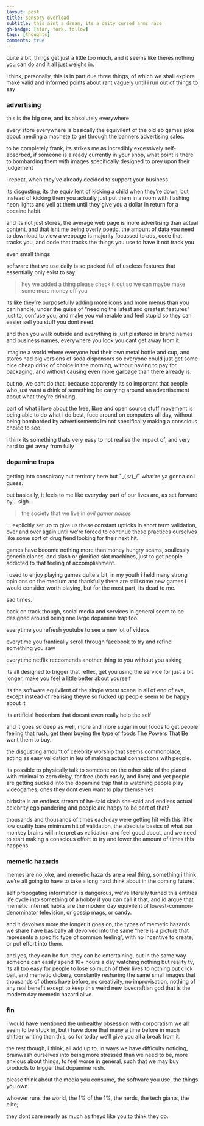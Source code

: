 ```yaml
---
layout: post
title: sensory overload
subtitle: this aint a dream, its a deity cursed arms race
gh-badge: [star, fork, follow]
tags: [thoughts]
comments: true
---
```


quite a bit, things get just a little too much, and it seems like theres nothing you can do and it all just weighs in.

i think, personally, this is in part due three things, of which we shall explore make valid and informed points about rant vaguely until i run out of things to say

### advertising

this is the big one, and its absolutely everywhere

every store everywhere is basically the equivilent of the old eb games joke about needing a machete to get through the banners advertising sales.

to be completely frank, its strikes me as incredibly excessively self-absorbed, if someone is already currently in your shop, what point is there to bombarding them with images specifically designed to prey upon their judgement

i repeat, when they’ve already decided to support your business

its disgusting, its the equivilent of kicking a child when they’re down, but instead of kicking them you actually just put them in a room with flashing neon lights and yell at them until they give you a dollar in return for a cocaine habit.

and its not just stores, the average web page is more advertising than actual content, and that isnt me being overly poetic, the amount of data you need to download to view a webpage is majority focussed to ads, code that tracks you, and code that tracks the things you use to have it not track you

even small things

software that we use daily is so packed full of useless features that essentially only exist to say

> hey we added a thing please check it out so we can maybe make some more money off you

its like they’re purposefully adding more icons and more menus than you can handle, under the guise of “needing the latest and greatest features” just to, confuse you, and make you vulnerable and feel stupid so they can easier sell you stuff you dont need.

and then you walk outside and everything is just plastered in brand names and business names, everywhere you look you cant get away from it.

imagine a world where everyone had their own metal bottle and cup, and stores had big versions of soda dispensors so everyone could just get some nice cheap drink of choice in the morning, without having to pay for packaging, and without causing even more garbage than there already is.

but no, we cant do that, because apparently its so important that people who just want a drink of something be carrying around an advertisement about what they’re drinking.

part of what i love about the free, libre and open source stuff movement is being able to do what i do best, fucc around on computers all day, without being bombarded by advertisements im not specifically making a conscious choice to see.

i think its something thats very easy to not realise the impact of, and very hard to get away from fully

### dopamine traps

getting into conspiracy nut territory here but ¯\_(ツ)_/¯ what’re ya gonna do i guess.

but basically, it feels to me like everyday part of our lives are, as set forward by… sigh…

> the society that we live in *evil gamer noises*

… explicitly set up to give us these constant upticks in short term validation, over and over again until we’re forced to continue these practices ourselves like some sort of drug fiend looking for their next hit.

games have become nothing more than money hungry scams, soullessly generic clones, and slash or glorified slot machines, just to get people addicted to that feeling of accomplishment.

i used to enjoy playing games quite a bit, in my youth i held many strong opinions on the medium and thankfully there are still some new games i would consider worth playing, but for the most part, its dead to me.

sad times.

back on track though, social media and services in general seem to be designed around being one large dopamine trap too.

everytime you refresh youtube to see a new lot of videos

everytime you frantically scroll through facebook to try and refind something you saw

everytime netflix reccomends another thing to you without you asking

its all designed to trigger that reflex, get you using the service for just a bit longer, make you feel a little better about yourself

its the software equivilent of the single worst scene in all of end of eva, except instead of realising theyre so fucked up people seem to be happy about it

its artificial hedonism that doesnt even really help the self

and it goes so deep as well, more and more sugar in our foods to get people feeling that rush, get them buying the type of foods The Powers That Be want them to buy.

the disgusting amount of celebrity worship that seems commonplace, acting as easy validation in leu of making actual connections with people.

its possible to physically talk to someone on the other side of the planet with minimal to zero delay, for free (both easily, and libre) and yet people are getting sucked into the dopamine trap that is watching people play videogames, ones they dont even want to play themselves

birbsite is an endless stream of he-said slash she-said and endless actual celebrity ego pandering and people are happy to be part of that?

thousands and thousands of times each day were getting hit with this little low quality bare minimum hit of validation, the absolute basics of what our monkey brains will interpret as validation and feel good about, and we need to start making a conscious effort to try and lower the amount of times this happens.

### memetic hazards

memes are no joke, and memetic hazards are a real thing, something i think we’re all going to have to take a long hard think about in the coming future.

self propogating information is dangerous, we’ve literally turned this entities life cycle into something of a hobby if you can call it that, and id argue that memetic internet habits are the modern day equivilent of lowest-common-denominator television, or gossip mags, or candy.

and it devolves more the longer it goes on, the types of memetic hazards we share have basically all devolved into the same “here is a picture that represents a specific type of common feeling”, with no incentive to create, or put effort into them.

and yes, they can be fun, they can be entertaining, but in the same way someone can easily spend 10+ hours a day watching nothing but reality tv, its all too easy for people to lose so much of their lives to nothing but click bait, and memetic dickery, constantly resharing the same small images that thousands of others have before, no creativity, no improvisation, nothing of any real benefit except to keep this weird new lovecraftian god that is the modern day memetic hazard alive.

### fin

i would have mentioned the unhealthy obsession with corporatism we all seem to be stuck in, but i have done that many a time before in much shittier writing than this, so for today we’ll give you all a break from it.

the rest though, i think, all add up to, in ways we have difficulty noticing, brainwash ourselves into being more stressed than we need to be, more anxious about things, to feel worse in general, such that we may buy products to trigger that dopamine rush.

please think about the media you consume, the software you use, the things you own.

whoever runs the world, the 1% of the 1%, the nerds, the tech giants, the elite;

they dont care nearly as much as theyd like you to think they do.
